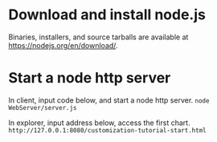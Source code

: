 
# Download and install node.js

Binaries, installers, and source tarballs are available at https://nodejs.org/en/download/.

# Start a node http server

In client, input code below, and start a node http server.
`node WebServer/server.js` 

In explorer, input address below, access the first chart.
`http://127.0.0.1:8080/customization-tutorial-start.html`


